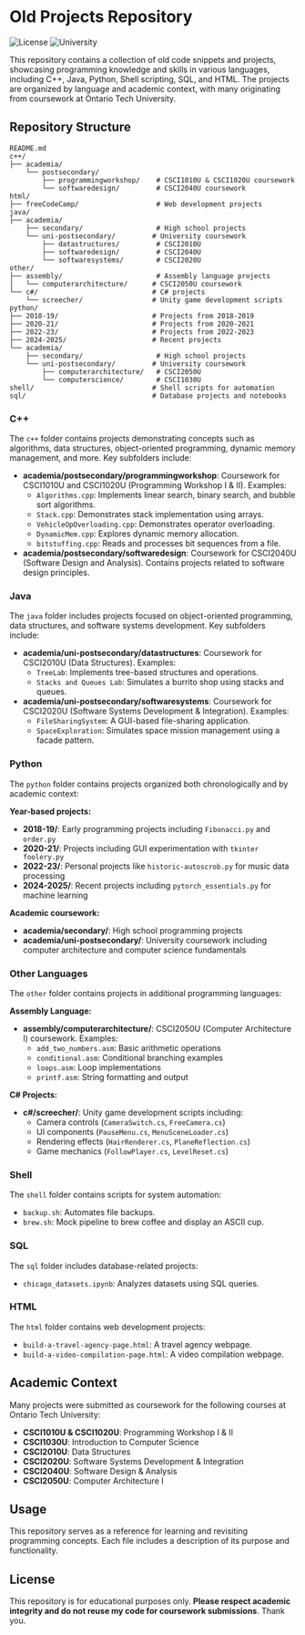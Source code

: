 # Old Projects Repository

![License](https://img.shields.io/badge/license-Educational-blue?style=for-the-badge)
![University](https://img.shields.io/badge/University-Ontario%20Tech-orange?style=for-the-badge)

This repository contains a collection of old code snippets and projects, showcasing programming knowledge and skills in various languages, including C++, Java, Python, Shell scripting, SQL, and HTML. The projects are organized by language and academic context, with many originating from coursework at Ontario Tech University.

## Repository Structure

```text
README.md
c++/
├── academia/
    └── postsecondary/
        ├── programmingworkshop/    # CSCI1010U & CSCI1020U coursework
        └── softwaredesign/         # CSCI2040U coursework
html/
├── freeCodeCamp/                   # Web development projects
java/
├── academia/
    ├── secondary/                  # High school projects
    └── uni-postsecondary/         # University coursework
        ├── datastructures/         # CSCI2010U
        ├── softwaredesign/         # CSCI2040U  
        └── softwaresystems/        # CSCI2020U
other/
├── assembly/                       # Assembly language projects
│   └── computerarchitecture/      # CSCI2050U coursework
└── c#/                            # C# projects
    └── screecher/                 # Unity game development scripts
python/
├── 2018-19/                       # Projects from 2018-2019
├── 2020-21/                       # Projects from 2020-2021  
├── 2022-23/                       # Projects from 2022-2023
├── 2024-2025/                     # Recent projects
└── academia/
    ├── secondary/                  # High school projects
    └── uni-postsecondary/         # University coursework
        ├── computerarchitecture/   # CSCI2050U
        └── computerscience/        # CSCI1030U
shell/                             # Shell scripts for automation
sql/                               # Database projects and notebooks
```

### C++

The `c++` folder contains projects demonstrating concepts such as algorithms, data structures, object-oriented programming, dynamic memory management, and more. Key subfolders include:

- **academia/postsecondary/programmingworkshop**: Coursework for CSCI1010U and CSCI1020U (Programming Workshop I & II). Examples:
  - `Algorithms.cpp`: Implements linear search, binary search, and bubble sort algorithms.
  - `Stack.cpp`: Demonstrates stack implementation using arrays.
  - `VehicleOpOverloading.cpp`: Demonstrates operator overloading.
  - `DynamicMem.cpp`: Explores dynamic memory allocation.
  - `bitstuffing.cpp`: Reads and processes bit sequences from a file.
- **academia/postsecondary/softwaredesign**: Coursework for CSCI2040U (Software Design and Analysis). Contains projects related to software design principles.

### Java

The `java` folder includes projects focused on object-oriented programming, data structures, and software systems development. Key subfolders include:

- **academia/uni-postsecondary/datastructures**: Coursework for CSCI2010U (Data Structures). Examples:
  - `TreeLab`: Implements tree-based structures and operations.
  - `Stacks and Queues Lab`: Simulates a burrito shop using stacks and queues.
- **academia/uni-postsecondary/softwaresystems**: Coursework for CSCI2020U (Software Systems Development & Integration). Examples:
  - `FileSharingSystem`: A GUI-based file-sharing application.
  - `SpaceExploration`: Simulates space mission management using a facade pattern.

### Python

The `python` folder contains projects organized both chronologically and by academic context:

**Year-based projects:**

- **2018-19/**: Early programming projects including `Fibonacci.py` and `order.py`
- **2020-21/**: Projects including GUI experimentation with `tkinter foolery.py`
- **2022-23/**: Personal projects like `historic-autoscrob.py` for music data processing
- **2024-2025/**: Recent projects including `pytorch_essentials.py` for machine learning

**Academic coursework:**

- **academia/secondary/**: High school programming projects
- **academia/uni-postsecondary/**: University coursework including computer architecture and computer science fundamentals

### Other Languages

The `other` folder contains projects in additional programming languages:

**Assembly Language:**

- **assembly/computerarchitecture/**: CSCI2050U (Computer Architecture I) coursework. Examples:
  - `add_two_numbers.asm`: Basic arithmetic operations
  - `conditional.asm`: Conditional branching examples
  - `loops.asm`: Loop implementations
  - `printf.asm`: String formatting and output

**C# Projects:**

- **c#/screecher/**: Unity game development scripts including:
  - Camera controls (`CameraSwitch.cs`, `FreeCamera.cs`)
  - UI components (`PauseMenu.cs`, `MenuSceneLoader.cs`)
  - Rendering effects (`HairRenderer.cs`, `PlaneReflection.cs`)
  - Game mechanics (`FollowPlayer.cs`, `LevelReset.cs`)

### Shell

The `shell` folder contains scripts for system automation:

- `backup.sh`: Automates file backups.
- `brew.sh`: Mock pipeline to brew coffee and display an ASCII cup.

### SQL

The `sql` folder includes database-related projects:

- `chicago_datasets.ipynb`: Analyzes datasets using SQL queries.

### HTML

The `html` folder contains web development projects:

- `build-a-travel-agency-page.html`: A travel agency webpage.
- `build-a-video-compilation-page.html`: A video compilation webpage.

## Academic Context

Many projects were submitted as coursework for the following courses at Ontario Tech University:

- **CSCI1010U & CSCI1020U**: Programming Workshop I & II
- **CSCI1030U**: Introduction to Computer Science
- **CSCI2010U**: Data Structures
- **CSCI2020U**: Software Systems Development & Integration
- **CSCI2040U**: Software Design & Analysis
- **CSCI2050U**: Computer Architecture I

## Usage

This repository serves as a reference for learning and revisiting programming concepts. Each file includes a description of its purpose and functionality.

## License

This repository is for educational purposes only. **Please respect academic integrity and do not reuse my code for coursework submissions**. Thank you.
